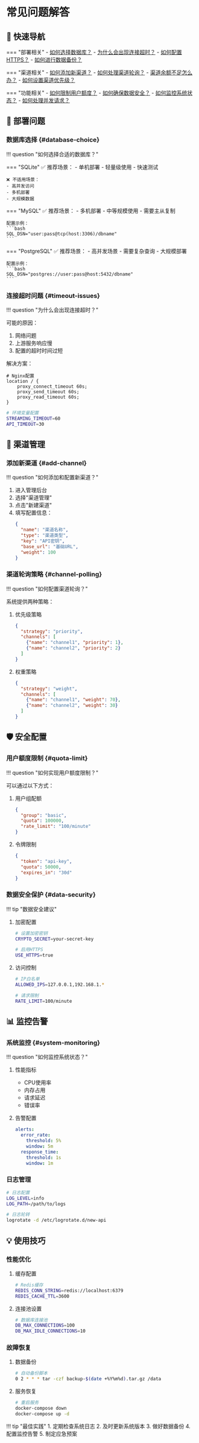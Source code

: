 # 常见问题解答

## 🚀 快速导航

=== "部署相关"
    - [如何选择数据库？](#database-choice)
    - [为什么会出现连接超时？](#timeout-issues)
    - [如何配置HTTPS？](#https-setup)
    - [如何进行数据备份？](#data-backup)

=== "渠道相关"
    - [如何添加新渠道？](#add-channel)
    - [如何处理渠道轮询？](#channel-polling)
    - [渠道余额不足怎么办？](#channel-balance)
    - [如何设置渠道优先级？](#channel-priority)

=== "功能相关"
    - [如何限制用户额度？](#quota-limit)
    - [如何确保数据安全？](#data-security)
    - [如何监控系统状态？](#system-monitoring)
    - [如何处理并发请求？](#concurrent-requests)

## 💾 部署问题

### 数据库选择 {#database-choice}

!!! question "如何选择合适的数据库？"

=== "SQLite"
    ✅ 推荐场景：
    - 单机部署
    - 轻量级使用
    - 快速测试

    ❌ 不适用场景：
    - 高并发访问
    - 多机部署
    - 大规模数据

=== "MySQL"
    ✅ 推荐场景：
    - 多机部署
    - 中等规模使用
    - 需要主从复制

    配置示例：
    ```bash
    SQL_DSN="user:pass@tcp(host:3306)/dbname"
    ```

=== "PostgreSQL"
    ✅ 推荐场景：
    - 高并发场景
    - 需要复杂查询
    - 大规模部署

    配置示例：
    ```bash
    SQL_DSN="postgres://user:pass@host:5432/dbname"
    ```

### 连接超时问题 {#timeout-issues}

!!! question "为什么会出现连接超时？"

可能的原因：
1. 网络问题
2. 上游服务响应慢
3. 配置的超时时间过短

解决方案：

```nginx
# Nginx配置
location / {
    proxy_connect_timeout 60s;
    proxy_send_timeout 60s;
    proxy_read_timeout 60s;
}
```

```bash
# 环境变量配置
STREAMING_TIMEOUT=60
API_TIMEOUT=30
```

## 🔄 渠道管理

### 添加新渠道 {#add-channel}

!!! question "如何添加和配置新渠道？"

1. 进入管理后台
2. 选择"渠道管理"
3. 点击"新建渠道"
4. 填写配置信息：
   ```json
   {
     "name": "渠道名称",
     "type": "渠道类型",
     "key": "API密钥",
     "base_url": "基础URL",
     "weight": 100
   }
   ```

### 渠道轮询策略 {#channel-polling}

!!! question "如何配置渠道轮询？"

系统提供两种策略：

1. 优先级策略
   ```json
   {
     "strategy": "priority",
     "channels": [
       {"name": "channel1", "priority": 1},
       {"name": "channel2", "priority": 2}
     ]
   }
   ```

2. 权重策略
   ```json
   {
     "strategy": "weight",
     "channels": [
       {"name": "channel1", "weight": 70},
       {"name": "channel2", "weight": 30}
     ]
   }
   ```

## 🛡️ 安全配置

### 用户额度限制 {#quota-limit}

!!! question "如何实现用户额度限制？"

可以通过以下方式：

1. 用户组配额
   ```json
   {
     "group": "basic",
     "quota": 100000,
     "rate_limit": "100/minute"
   }
   ```

2. 令牌限制
   ```json
   {
     "token": "api-key",
     "quota": 50000,
     "expires_in": "30d"
   }
   ```

### 数据安全保护 {#data-security}

!!! tip "数据安全建议"

1. 加密配置
   ```bash
   # 设置加密密钥
   CRYPTO_SECRET=your-secret-key
   
   # 启用HTTPS
   USE_HTTPS=true
   ```

2. 访问控制
   ```bash
   # IP白名单
   ALLOWED_IPS=127.0.0.1,192.168.1.*
   
   # 请求限制
   RATE_LIMIT=100/minute
   ```

## 📊 监控告警

### 系统监控 {#system-monitoring}

!!! question "如何监控系统状态？"

1. 性能指标
   - CPU使用率
   - 内存占用
   - 请求延迟
   - 错误率

2. 告警配置
   ```yaml
   alerts:
     error_rate:
       threshold: 5%
       window: 5m
     response_time:
       threshold: 1s
       window: 1m
   ```

### 日志管理

```bash
# 日志配置
LOG_LEVEL=info
LOG_PATH=/path/to/logs

# 日志轮转
logrotate -d /etc/logrotate.d/new-api
```

## 💡 使用技巧

### 性能优化

1. 缓存配置
   ```bash
   # Redis缓存
   REDIS_CONN_STRING=redis://localhost:6379
   REDIS_CACHE_TTL=3600
   ```

2. 连接池设置
   ```bash
   # 数据库连接池
   DB_MAX_CONNECTIONS=100
   DB_MAX_IDLE_CONNECTIONS=10
   ```

### 故障恢复

1. 数据备份
   ```bash
   # 自动备份脚本
   0 2 * * * tar -czf backup-$(date +%Y%m%d).tar.gz /data
   ```

2. 服务恢复
   ```bash
   # 重启服务
   docker-compose down
   docker-compose up -d
   ```

!!! tip "最佳实践"
    1. 定期检查系统日志
    2. 及时更新系统版本
    3. 做好数据备份
    4. 配置监控告警
    5. 制定应急预案 